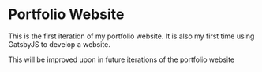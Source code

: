 # Portfolio Website
This is the first iteration of my portfolio website. It is also my first time using GatsbyJS to develop a website.

This will be improved upon in future iterations of the portfolio website